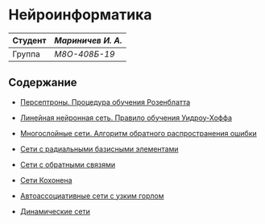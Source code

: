  # Нейроинформатика

| Студент | *Мариничев И. А.* |
|------|------|
| Группа  | *М8О-408Б-19* |

## Содержание

- [Персептроны. Процедура обучения Розенблатта](/neuro_lab1)

- [Линейная нейронная сеть. Правило обучения Уидроу-Хоффа](/neuro_lab2)

- [Многослойные сети. Алгоритм обратного распространения ошибки](/neuro_lab3)

- [Сети с радиальными базисными элементами](/neuro_lab4)

- [Сети с обратными связями](/neuro_lab5)

- [Сети Кохонена](/neuro_lab6)

- [Автоассоциативные сети с узким горлом](/neuro_lab7)

- [Динамические сети](/neuro_lab8)


